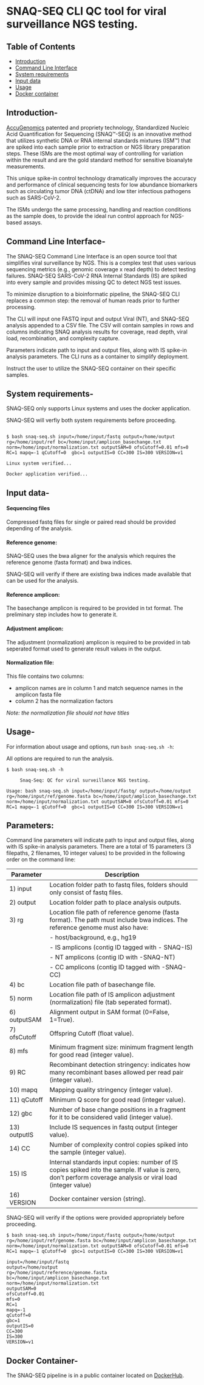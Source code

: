 # SNAQ-SEQ CLI QC tool for viral surveillance NGS testing. 

Table of Contents
-----------------
- [Introduction](#introduction)
- [Command Line Interface](#command-line-interface)
- [System requirements](#requirements)
- [Input data](#data)
- [Usage](#usage-options)
- [Docker container](#docker)

## <a name="introduction"></a> Introduction-

[AccuGenomics](https://accugenomics.com/) patented and propriety technology, Standardized Nucleic Acid Quantification for Sequencing (SNAQ™-SEQ) is an innovative method that utilizes synthetic DNA or RNA internal standards mixtures (ISM™) that are spiked into each sample prior to extraction or NGS library preparation steps. These ISMs are the most optimal way of controlling for variation within the result and are the gold standard method for sensitive bioanalyte measurements.

This unique spike-in control technology dramatically improves the accuracy and performance of clinical sequencing tests for low abundance biomarkers such as circulating tumor DNA (ctDNA) and low titer infectious pathogens such as SARS-CoV-2.

The ISMs undergo the same processing, handling and reaction conditions as the sample does, to provide the ideal run control approach for NGS-based assays.

## <a name="command-line-interface"></a> Command Line Interface-

The SNAQ-SEQ Command Line Interface is an open source tool that simplifies viral surveillance by NGS. This is a complex test that uses various sequencing metrics (e.g., genomic coverage x read depth) to detect testing failures.  SNAQ-SEQ SARS-CoV-2 RNA Internal Standards (IS) are spiked into every sample and provides missing QC to detect NGS test issues.

To minimize disruption to a bioinformatic pipeline, the SNAQ-SEQ CLI replaces a common step: the removal of human reads prior to further processing.

The CLI will input one FASTQ input and output Viral (NT), and SNAQ-SEQ analysis appended to a CSV file.  The CSV will contain samples in rows and columns indicating SNAQ analysis results for coverage, read depth, viral load, recombination, and complexity capture.

Parameters indicate path to input and output files, along with IS spike-in analysis parameters. The CLI runs as a container to simplify deployment.

Instruct the user to utilize the SNAQ-SEQ container on their specific samples.

## <a name="requirements"></a> System requirements-

SNAQ-SEQ only supports Linux systems and uses the docker application. 

SNAQ-SEQ will verfiy both system requirements before proceeding.

```

$ bash snaq-seq.sh input=/home/input/fastq output=/home/output rg=/home/input/ref bc=/home/input/amplicon_basechange.txt norm=/home/input/normalization.txt outputSAM=0 ofsCutoff=0.01 mfs=0 RC=1 mapq=-1 qCutoff=0  gbc=1 outputIS=0 CC=300 IS=300 VERSION=v1

Linux system verified...

Docker application verified... 
``` 

## <a name="data"></a> Input data-

#### Sequencing files

Compressed fastq files for single or paired read should be provided depending of the analysis.

#### Reference genome:

SNAQ-SEQ uses the bwa aligner for the analysis which requires the reference genome (fasta format) and bwa indices. 

SNAQ-SEQ will verify if there are existing bwa indices made available that can be used for the analysis.

#### Reference amplicon:

The basechange amplicon is required to be provided in txt format. The preliminary step includes how to generate it.

#### Adjustment amplicon:

The adjustment (normalization) amplicon is required to be provided in tab seperated format used to generate result values in the output.

#### Normalization file:

This file contains two columns:

* amplicon names are in column 1 and match sequence names in the amplicon fasta file
* column 2 has the normalization factors

_Note: the normalization file should not have titles_

## <a name="usage-options"></a> Usage-

For information about usage and options, run ```bash snaq-seq.sh -h```: 

All options are required to run the analysis.

```
$ bash snaq-seq.sh -h
 
     Snaq-Seq: QC for viral surveillance NGS testing.     

Usage: bash snaq-seq.sh input=/home/input/fastq/ output=/home/output rg=/home/input/ref/genome.fasta bc=/home/input/amplicon_basechange.txt norm=/home/input/normalization.txt outputSAM=0 ofsCutoff=0.01 mfs=0 RC=1 mapq=-1 qCutoff=0  gbc=1 outputIS=0 CC=300 IS=300 VERSION=v1
```

## Parameters:

Command line parameters will indicate path to input and output files, along with IS spike-in analysis parameters. There are a total of 15 parameters (3 filepaths, 2 filenames, 10 integer values) to be provided in the following order on the command line:

| Parameter      | Description
| -------------- | -----------
| 1)  input      | Location folder path to fastq files, folders should only consist of fastq files.
| 2)  output     | Location folder path to place analysis outputs.
| 3)  rg         |      	            Location file path of reference genome (fasta format). The path must include bwa indices. The reference genome must also have:
|                | - host/background, e.g., hg19
|                | - IS amplicons (contig ID tagged with - SNAQ-IS)
|                | - NT amplicons (contig ID with -SNAQ-NT)
|                | - CC amplicons (contig ID tagged with -SNAQ-CC) 
| 4)  bc         | Location file path of basechange file.
| 5)  norm       | Location file path of IS amplicon adjustment (normalization) file (tab seperated format).
| 6)  outputSAM  | Alignment output in SAM format (0=False, 1=True).
| 7)  ofsCutoff  | Offspring Cutoff (float value).
| 8)  mfs        | Minimum fragment size: minimum fragment length for good read (integer value).
| 9)  RC         | Recombinant detection stringency: indicates how many recombinant bases allowed per read pair (integer value).
| 10) mapq       | Mapping quality stringency (integer value).
| 11) qCutoff    | Minimum Q score for good read (integer value).
| 12) gbc        | Number of base change positions in a fragment for it to be considered valid (integer value).
| 13) outputIS   | Include IS sequences in fastq output (integer value).
| 14) CC         | Number of complexity control copies spiked into the sample (integer value).
| 15) IS         | Internal standards input copies: number of IS copies spiked into the sample. If value is zero, don’t perform coverage analysis or viral load (integer value)
| 16) VERSION    | Docker container version (string).

SNAQ-SEQ will  verify if the options were provided appropriately before proceeding.

```
$ bash snaq-seq.sh input=/home/input/fastq output=/home/output rg=/home/input/ref/genome.fasta bc=/home/input/amplicon_basechange.txt norm=/home/input/normalization.txt outputSAM=0 ofsCutoff=0.01 mfs=0 RC=1 mapq=-1 qCutoff=0  gbc=1 outputIS=0 CC=300 IS=300 VERSION=v1

input=/home/input/fastq
output=/home/output
rg=/home/input/reference/genome.fasta
bc=/home/input/amplicon_basechange.txt
norm=/home/input/normalization.txt
outputSAM=0
ofsCutoff=0.01
mfs=0
RC=1
mapq=-1
qCutoff=0
gbc=1
outputIS=0
CC=300
IS=300
VERSION=v1
```
## <a name="docker"></a> Docker Container-

The SNAQ-SEQ pipeline is in a public container located on [DockerHub](https://hub.docker.com/r/accugenomics/snaq-seq).
